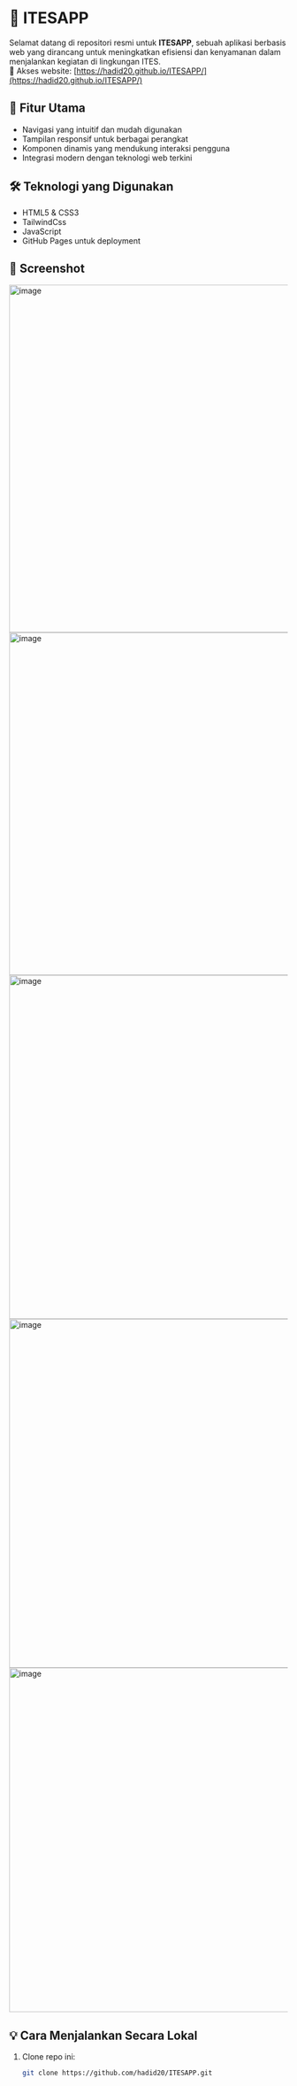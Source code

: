 # 📱 ITESAPP

Selamat datang di repositori resmi untuk **ITESAPP**, sebuah aplikasi berbasis web yang dirancang untuk meningkatkan efisiensi dan kenyamanan dalam menjalankan kegiatan di lingkungan ITES.  
🔗 Akses website: [https://hadid20.github.io/ITESAPP/](https://hadid20.github.io/ITESAPP/)

## 🚀 Fitur Utama
- Navigasi yang intuitif dan mudah digunakan
- Tampilan responsif untuk berbagai perangkat
- Komponen dinamis yang mendukung interaksi pengguna
- Integrasi modern dengan teknologi web terkini

## 🛠️ Teknologi yang Digunakan
- HTML5 & CSS3
- TailwindCss
- JavaScript
- GitHub Pages untuk deployment


## 📸 Screenshot
<img width="1351" height="628" alt="image" src="https://github.com/user-attachments/assets/9d262403-2c12-4e16-b536-01d9a7628e47" />
<img width="1345" height="619" alt="image" src="https://github.com/user-attachments/assets/e3ec59e4-5e88-4907-ae94-6c1a1031df74" />
<img width="1347" height="621" alt="image" src="https://github.com/user-attachments/assets/69032113-4ab3-4a7e-86fa-bfffd8521575" />
<img width="1349" height="630" alt="image" src="https://github.com/user-attachments/assets/522f4fc6-b72b-4678-9c22-7a6a2f6aa7d2" />
<img width="1346" height="622" alt="image" src="https://github.com/user-attachments/assets/f54bbed2-c029-48af-8b46-991cafbe3e98" />


## 💡 Cara Menjalankan Secara Lokal
1. Clone repo ini:  
   ```bash
   git clone https://github.com/hadid20/ITESAPP.git
